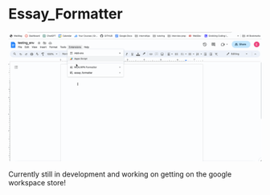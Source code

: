 # Essay_Formatter

![Essay Formatter](essay_formatter.gif)



Currently still in development and working on getting on the google workspace store!
